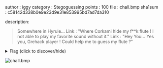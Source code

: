 author : iggy
category : Stegoguessing
points : 100 
file : chall.bmp
sha1sum : c58142d338b0e9e23d9e31e853995bd7ad7da310

description:  
>
> Somewhere in Hyrule...
> Link : "Where Corkami hide my f\*\*k flute ! I not able to play my favorite sound without it."
> Link : "Hey You... Yes you, Grehack player ! Could help me to guess my flute ?"
>

<details>
    <summary>Flag (click to discover/hide)</summary>
    <p>GH17{It's_An_Ocarina_Not_A_Flute_!}</p>
</details>
 
![chall.bmp](./chall.bmp)


